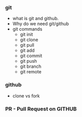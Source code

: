 ### git 
* what is git and github. 
* Why do we need git/github 
* git commands
    + git init
    + git clone
    + git pull
    + git add 
    + git commit 
    + git push 
    + git branch 
    + git remote 

### github
* clone vs fork

### PR - Pull Request on GITHUB
